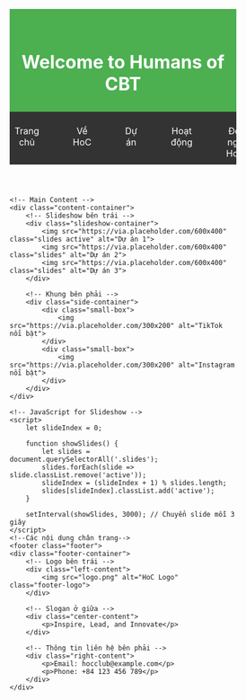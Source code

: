<!DOCTYPE html>
<html lang="en">
<head>
    <meta charset="UTF-8">
    <meta name="viewport" content="width=device-width, initial-scale=1.0">
    <title>HoC Website</title>
    <style>
        /* Reset mặc định */
        * {
            margin: 0;
            padding: 0;
            box-sizing: border-box;
        }

        /* Body toàn trang */
        body {
            font-family: Arial, sans-serif;
        }
        /* header cho trang */
        .header {
            width: 100%;
            position: relative;
        }

        /* Banner */
        .banner {
            background-color: #4CAF50;
            color: white;
            text-align: center;
            padding: 30px 0;
        }

        .banner h1 {
            font-size: 2rem;
        }

        /* Navbar */
        .navbar {
            background-color: #333;
            overflow: hidden;
        }
        .navbar ul {
            list-style: none;
            display: flex;
            justify-content: center;
        }

        .navbar li {
            margin: 0 15px;
        }

        .navbar a {
            color: white;
            text-decoration: none;
            font-size: 1rem;
            padding: 10px 15px;
            display: inline-block;
            transition: background-color 0.3s ease;
        }

        .navbar a:hover {
            background-color: #575757;
            border-radius: 5px;
        }

        /* Container chính */
        .content-container {
            display: flex;
            justify-content: space-between;
            padding: 20px;
        }

        /* Slideshow chính bên trái */
        .slideshow-container {
            flex: 1.5;
            height: 60vh;
            margin-right: 20px;
            position: relative;
            overflow: hidden;
            border: 2px solid #ccc;
            border-radius: 10px;
        }

        .slides {
            width: 100%;
            height: 100%;
            display: none;
        }

        .slideshow-container img {
            width: 100%;
            height: 100%;
            object-fit: cover;
        }

        .active {
            display: block;
        }

        /* Khung nhỏ bên phải */
        .side-container {
            flex: 1;
            display: flex;
            flex-direction: column;
            gap: 20px;
        }

        .small-box {
            flex: 1;
            height: 28vh;
            border: 2px solid #ccc;
            border-radius: 10px;
            overflow: hidden;
        }

        .small-box img {
            width: 100%;
            height: 100%;
            object-fit: cover;
        }
        /* chân trang*/

        .footer {
        background-color: #333;
        color: white;
        padding: 20px 10px; 
        width: 100%;
        }
        .footer-container { 
        display: flex; 
        justify-content: space-between; /*Đẩy các nội dung vào đúng vị trí*/
        align-items: center; 
        max-width: 1200px; 
        margin: 0 auto; 
        }
        .left-content {
    flex: 1;
}

.center-content {
    flex: 2;
    text-align: center; /* Căn giữa slogan */
    font-size: 1.2rem;
    font-weight: bold;
}

.right-content {
    flex: 1;
    text-align: right; /* Căn phải thông tin liên hệ */
}

.footer-logo {
    max-width: 80px; /* Giới hạn kích thước logo */
    height: auto;
}
    </style>
</head>
<body>
    <!-- Header -->
    <header class="header">
        <div class="banner">
            <h1>Welcome to Humans of CBT</h1>
        </div>
         <nav class="navbar">
            <ul>
                <li><a href="#home">Trang chủ</a></li>
                <li><a href="#about">Về HoC</a></li>
                <li><a href="#projects">Dự án</a></li>
                <li><a href="#activities">Hoạt động</a></li>
                <li><a href="#team">Đội ngũ HoC</a></li>
            </ul>
        </nav>
    </header>

    <!-- Main Content -->
    <div class="content-container">
        <!-- Slideshow bên trái -->
        <div class="slideshow-container">
            <img src="https://via.placeholder.com/600x400" class="slides active" alt="Dự án 1">
            <img src="https://via.placeholder.com/600x400" class="slides" alt="Dự án 2">
            <img src="https://via.placeholder.com/600x400" class="slides" alt="Dự án 3">
        </div>

        <!-- Khung bên phải -->
        <div class="side-container">
            <div class="small-box">
                <img src="https://via.placeholder.com/300x200" alt="TikTok nổi bật">
            </div>
            <div class="small-box">
                <img src="https://via.placeholder.com/300x200" alt="Instagram nổi bật">
            </div>
        </div>
    </div>

    <!-- JavaScript for Slideshow -->
    <script>
        let slideIndex = 0;

        function showSlides() {
            let slides = document.querySelectorAll('.slides');
            slides.forEach(slide => slide.classList.remove('active'));
            slideIndex = (slideIndex + 1) % slides.length;
            slides[slideIndex].classList.add('active');
        }

        setInterval(showSlides, 3000); // Chuyển slide mỗi 3 giây
    </script>
    <!--Các nội dung chân trang-->
    <footer class="footer">
    <div class="footer-container">
        <!-- Logo bên trái -->
        <div class="left-content">
            <img src="logo.png" alt="HoC Logo" class="footer-logo">
        </div>

        <!-- Slogan ở giữa -->
        <div class="center-content">
            <p>Inspire, Lead, and Innovate</p>
        </div>

        <!-- Thông tin liên hệ bên phải -->
        <div class="right-content">
            <p>Email: hocclub@example.com</p>
            <p>Phone: +84 123 456 789</p>
        </div>
    </div>
</footer>
</body>
</html>
